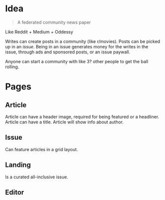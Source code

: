 # Idea

> A federated community news paper

Like Reddit + Medium + Oddessy

Writes can create posts in a community (like r/movies). Posts can
be picked up in an _issue_. Being in an issue generates money for
the writes in the issue, through ads and sponsored posts, or an issue
paywall.

Anyone can start a community with like 3? other people to get the ball
rolling.

# Pages

## Article

Article can have a header image, required for being featured or a headliner.
Article can have a title. Article will show info about author.

## Issue

Can feature articles in a grid layout.

## Landing

Is a curated all-inclusive issue.

## Editor
